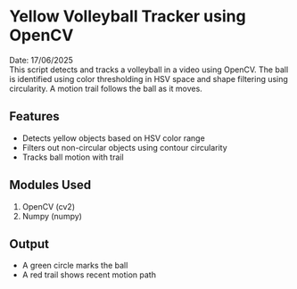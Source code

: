 # Yellow Volleyball Tracker using OpenCV
Date: 17/06/2025<br>
This script detects and tracks a volleyball in a video using OpenCV. The ball is identified using color thresholding in HSV space and shape filtering using circularity. A motion trail follows the ball as it moves.

## Features
- Detects yellow objects based on HSV color range
- Filters out non-circular objects using contour circularity
- Tracks ball motion with trail

## Modules Used
1. OpenCV (cv2)
2. Numpy (numpy)

## Output
- A green circle marks the ball
- A red trail shows recent motion path

